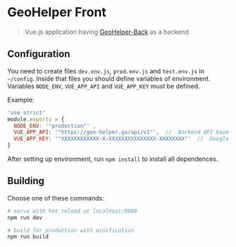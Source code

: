 # GeoHelper Front

> Vue.js application having [GeoHelper-Back](https://github.com/IvLaptev/GeoHelper-Back) as a backend

## Configuration
You need to create files `dev.env.js`, `prod.env.js` and `test.env.js` in `~/config`. Inside that files you should define variables of environment. Variables `NODE_ENV`, `VUE_APP_API` and `VUE_APP_KEY` must be defined.

Example:
``` javascript
'use strict'
module.exports = {
  NODE_ENV: '"production"' ,
  VUE_APP_API: '"https://geo-helper.ga/api/v1"',  //  Backend API base url
  VUE_APP_KEY: '"XXXXXXXXXXXX-X-XXXXXXXXXXXXXXX-XXXXXXXX"'  //  Google Cloud Platform Maps API Key
}
```

After setting up environment, run `npm install` to install all dependences.

## Building

Choose one of these commands:

``` bash
# serve with hot reload at localhost:8080
npm run dev

# build for production with minification
npm run build
```
